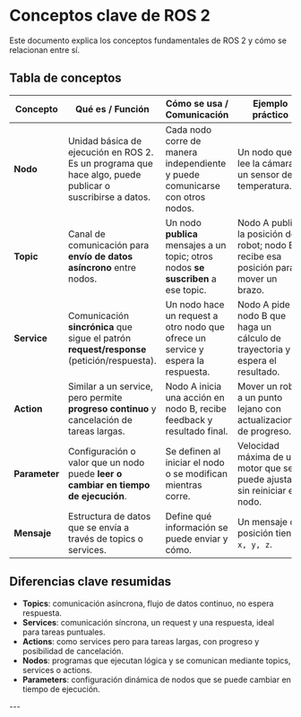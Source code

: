 # Conceptos clave de ROS 2

Este documento explica los conceptos fundamentales de ROS 2 y cómo se relacionan entre sí.

## Tabla de conceptos

| Concepto  | Qué es / Función | Cómo se usa / Comunicación | Ejemplo práctico |
|-----------|-----------------|---------------------------|-----------------|
| **Nodo** | Unidad básica de ejecución en ROS 2. Es un programa que hace algo, puede publicar o suscribirse a datos. | Cada nodo corre de manera independiente y puede comunicarse con otros nodos. | Un nodo que lee la cámara o un sensor de temperatura. |
| **Topic** | Canal de comunicación para **envío de datos asíncrono** entre nodos. | Un nodo **publica** mensajes a un topic; otros nodos **se suscriben** a ese topic. | Nodo A publica la posición del robot; nodo B recibe esa posición para mover un brazo. |
| **Service** | Comunicación **sincrónica** que sigue el patrón **request/response** (petición/respuesta). | Un nodo hace un request a otro nodo que ofrece un service y espera la respuesta. | Nodo A pide al nodo B que haga un cálculo de trayectoria y espera el resultado. |
| **Action** | Similar a un service, pero permite **progreso continuo** y cancelación de tareas largas. | Nodo A inicia una acción en nodo B, recibe feedback y resultado final. | Mover un robot a un punto lejano con actualizaciones de progreso. |
| **Parameter** | Configuración o valor que un nodo puede **leer o cambiar en tiempo de ejecución**. | Se definen al iniciar el nodo o se modifican mientras corre. | Velocidad máxima de un motor que se puede ajustar sin reiniciar el nodo. |
| **Mensaje** | Estructura de datos que se envía a través de topics o services. | Define qué información se puede enviar y cómo. | Un mensaje de posición tiene `x, y, z`. |

    
## Diferencias clave resumidas

<ul>
    <li><strong>Topics</strong>: comunicación asíncrona, flujo de datos continuo, no espera respuesta.</li>
    <li><strong>Services</strong>: comunicación síncrona, un request y una respuesta, ideal para tareas puntuales.</li>
    <li><strong>Actions</strong>: como services pero para tareas largas, con progreso y posibilidad de cancelación.</li>
    <li><strong>Nodos</strong>: programas que ejecutan lógica y se comunican mediante topics, services o actions.</li>
    <li><strong>Parameters</strong>: configuración dinámica de nodos que se puede cambiar en tiempo de ejecución.</li>
</ul>
---